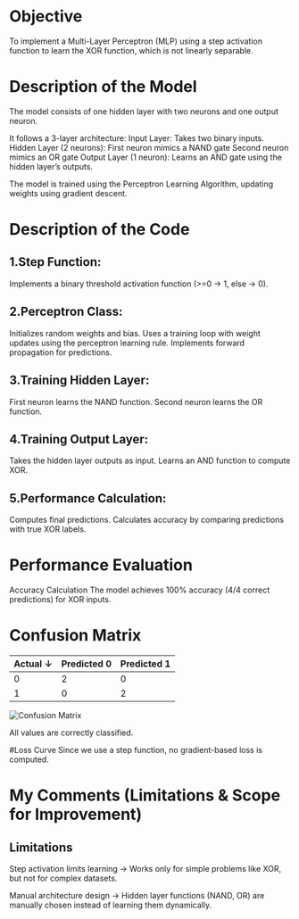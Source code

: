 # Objective
To implement a Multi-Layer Perceptron (MLP) using a step activation function to learn the XOR function, which is not linearly separable.

# Description of the Model
  The model consists of one hidden layer with two neurons and one output neuron.
  
  It follows a 3-layer architecture:
    Input Layer: Takes two binary inputs.
    Hidden Layer (2 neurons):
      First neuron mimics a NAND gate
      Second neuron mimics an OR gate
    Output Layer (1 neuron): Learns an AND gate using the hidden layer’s outputs.
    
 The model is trained using the Perceptron Learning Algorithm, updating weights using gradient descent.

# Description of the Code

## 1.Step Function:

  Implements a binary threshold activation function (>=0 → 1, else → 0).
  
## 2.Perceptron Class:

  Initializes random weights and bias.
  Uses a training loop with weight updates using the perceptron learning rule.
  Implements forward propagation for predictions.
  
## 3.Training Hidden Layer:

First neuron learns the NAND function.
Second neuron learns the OR function.

## 4.Training Output Layer:

  Takes the hidden layer outputs as input.
  Learns an AND function to compute XOR.
  
## 5.Performance Calculation:

  Computes final predictions.
  Calculates accuracy by comparing predictions with true XOR labels.


# Performance Evaluation

Accuracy Calculation
The model achieves 100% accuracy (4/4 correct predictions) for XOR inputs.

# Confusion Matrix 

| Actual ↓  | Predicted 0 | Predicted 1 |
|-----------|------------|------------|
| 0         | 2          | 0          |
| 1         | 0          | 2          |

![Confusion Matrix](23UADS4127-Nakshatra_Kataria-NNLAB-2025/Experiment%202/conf.png)

All values are correctly classified.

#Loss Curve
Since we use a step function, no gradient-based loss is computed.



 # My Comments (Limitations & Scope for Improvement)
## Limitations
  Step activation limits learning → Works only for simple problems like XOR, but not for complex datasets.
  
  Manual architecture design → Hidden layer functions (NAND, OR) are manually chosen instead of learning them dynamically.
